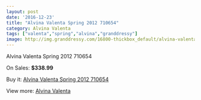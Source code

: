 ```yaml
---
layout: post
date: '2016-12-23'
title: "Alvina Valenta Spring 2012 710654"
category: Alvina Valenta
tags: ["valenta","spring","alvina","granddressy"]
image: http://img.granddressy.com/16800-thickbox_default/alvina-valenta-spring-2012-710654.jpg
---
```

Alvina Valenta Spring 2012 710654

On Sales: **$338.99**
<a href="https://www.granddressy.com/en/alvina-valenta/15803-alvina-valenta-spring-2012-710654.html"><amp-img layout="responsive" width="600" height="600" src="//img.granddressy.com/16800-thickbox_default/alvina-valenta-spring-2012-710654.jpg" alt="Alvina Valenta Spring 2012 710654 0" /></a>

Buy it: [Alvina Valenta Spring 2012 710654](https://www.granddressy.com/en/alvina-valenta/15803-alvina-valenta-spring-2012-710654.html "Alvina Valenta Spring 2012 710654")

View more: [Alvina Valenta](https://www.granddressy.com/en/154-alvina-valenta "Alvina Valenta")